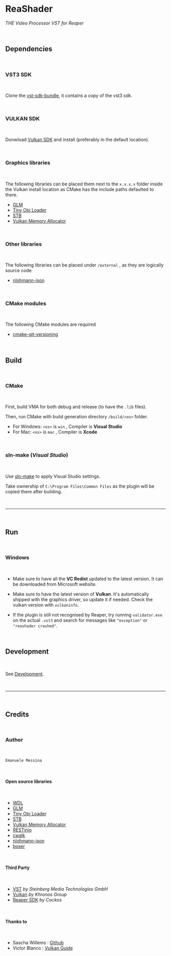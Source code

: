 # ReaShader

_THE Video Processor VST for Reaper_

<br>

## Dependencies

<br>

### VST3 SDK

<br>

Clone the [vst-sdk-bundle](https://github.com/emanuelemessina/vst-sdk-bundle), it contains a copy of the vst3 sdk.

<br>

### VULKAN SDK

<br>

Donwload [Vulkan SDK](https://www.lunarg.com/vulkan-sdk/) and install (preferably in the default location).

<br>

### Graphics libraries

<br>

The following libraries can be placed them next to the `x.x.x.x` folder inside the Vulkan install location as CMake has the include paths defaulted to there.

- [GLM](https://github.com/g-truc/glm)
- [Tiny Obj Loader](https://github.com/tinyobjloader/tinyobjloader)
- [STB](https://github.com/nothings/stb)
- [Vulkan Memory Allocator](https://github.com/GPUOpen-LibrariesAndSDKs/VulkanMemoryAllocator)

<br>

### Other libraries

<br>

The following libraries can be placed under `/external` , as they are logically source code

- [nlohmann-json](https://github.com/nlohmann/json)

<br>

### CMake modules

<br>

The following CMake modules are required

- [cmake-git-versioning](https://github.com/emanuelemessina/cmake-git-versioning)

<br>

## Build

<br>

### CMake

<br>

First, build VMA for both debug and release (to have the `.lib` files).

Then, run CMake with build generation directory `/build/<os>` folder.
<br>
- For Windows: `<os>` is `win` , Compiler is **Visual Studio**
- For Mac: `<os>` is `mac` , Compiler is **Xcode**

<br>

### sln-make (_Visual Studio_)

<br>

Use [sln-make](http://github.com/emanuelemessina/sln-make) to apply Visual Studio settings.

Take ownership of `C:\Program Files\Common Files` as the plugin will be copied there after building.

<br>

---

<br>

## Run

<br>

### Windows

<br>

- Make sure to have all the **VC Redist** updated to the latest version. It can be downloaded from Microsoft website.

- Make sure to have the latest version of **Vulkan**. It's automatically shipped with the graphics driver, so update it if needed. Check the vulkan version with `vulkaninfo`.

- If the plugin is still not recognised by Reaper, try running `validator.exe` on the actual `.vst3` and search for messages like `"exception"` or `"reashader crashed"`.

<br>

## Development

<br>

See [Development](doc/Development.md).

<br>

---

<br>

## Credits

<br>

### Author

<br>

    Emanuele Messina

<br>

#### Open source libraries

<br>

- [WDL](https://github.com/justinfrankel/WDL)
- [GLM](https://github.com/g-truc/glm)
- [Tiny Obj Loader](https://github.com/tinyobjloader/tinyobjloader)
- [STB](https://github.com/nothings/stb)
- [Vulkan Memory Allocator](https://github.com/GPUOpen-LibrariesAndSDKs/VulkanMemoryAllocator)
- [RESTinio](https://github.com/Stiffstream/restinio)
- [cwalk](https://github.com/likle/cwalk)
- [nlohmann-json](https://github.com/nlohmann/json)
- [boxer](https://github.com/aaronmjacobs/Boxer)

<br>

#### Third Party

<br>

- [VST](https://www.steinberg.net/developers/) _by Steinberg Media Technologies GmbH_
- [Vulkan](https://vulkan.lunarg.com/) _by Khronos Group_
- [Reaper SDK](https://github.com/justinfrankel/reaper-sdk) _by Cockos_

<br>

#### Thanks to

<br>

- Sascha Willems : [Github](https://github.com/SaschaWillems/Vulkan)
- Victor Blanco : [Vulkan Guide](https://vkguide.dev/)
